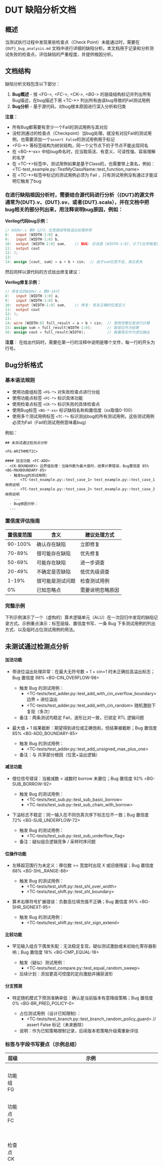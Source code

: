 # DUT 缺陷分析文档

## 概述

当测试执行过程中发现某些检查点（Check Point）未能通过时，需要在 `{DUT}_bug_analysis.md` 文档中进行详细的缺陷分析。本文档用于记录和分析测试失败的检查点，评估缺陷的严重程度，并提供根因分析。

## 文档结构

缺陷分析文档包含以下部分：
1. **Bug概述** - 按 <FG-*>, <FC-*>, <CK-*>, <BG-*> 的层级结构标记并列出所有Bug描述，在bug描述下用 <TC-*> 列出所有由该bug导致的Fail测试用例
2. **Bug分析** - 基于源代码，对bug根本原因进行深入分析和归类

**注意：**
- 所有Bug都需要有至少一个Fail的测试用例与其对应
- 没检测通过的检查点（Checkpoint）当bug处理，就没有对应Fail的测试用例，也需要添加一个`assert False`的测试用例用于标记
- <FG-*> 等标签结构为树状结构，同一个父节点下的子节点不能出现同名
- 在 <BG-*-xx> 中给bug命名时，应当取简洁、有意义、可读性强、容易理解的名字
- 在 <TC-*>标签中，测试用例如果是基于Class的，也需要带上类名，例如： <TC-test_example.py::TestMyClassName::test_function_name>
- 在 <TC-*>标签中标记的测试用例必须为 Fail ，只有测试用例没有通过才能证明它触发了bug


### 在进行缺陷根因分析时，需要结合源代码进行分析（{DUT}的源文件通常为{DUT}.v、{DUT}.sv、或者{DUT}.scala），并在文档中把bug相关的部分列出来，用注释说明bug原因，例如：

**Verilog代码bug示例：**
```verilog
// Adder.v 第8-12行，位宽错误导致溢出处理异常
8:   input [WIDTH-1:0] a,
9:   input [WIDTH-1:0] b, 
10:  output [WIDTH-2:0] sum,    // BUG: 应该是 [WIDTH-1:0]，少了1位导致高位截断
11:  output cout
12: );
13: 
14: assign {cout, sum} = a + b + cin;  // 由于sum位宽不足，高位丢失
```

然后同样以源代码的方式给出修复建议：

**Verilog修复示例：**
```verilog
// 修复后的Adder.v 第8-16行
8:   input [WIDTH-1:0] a,
9:   input [WIDTH-1:0] b, 
10:  output [WIDTH-1:0] sum,    // 修复: 恢复正确的位宽定义
11:  output cout
12: );
13: 
14: wire [WIDTH:0] full_result = a + b + cin;  // 使用完整位宽进行计算
15: assign sum = full_result[WIDTH-1:0];       // 取低位作为结果
16: assign cout = full_result[WIDTH];          // 取最高位作为进位输出
```

**注意**： 在给出代码时，需要在第一行的注释中说明是哪个文件，每一行的开头为行号。

## Bug分析格式

### 基本语法规则

- 使用功能组标签 `<FG-*>` 对失败检查点进行分组
- 使用功能点标签 `<FC-*>` 标识具体功能
- 使用检查点标签 `<CK-*>` 标识失败的具体检查点
- 使用Bug标签 `<BG-*-xx>` 标识缺陷名称和置信度（xx取值0-100）
- 使用多个测试用例标签 `<TC-*>` 标识测出bug的所有测试用例，这些测试用例必须为Fail（Fail的测试用例意味着bug）

例如：

```
## 未测试通过检测点分析

<FG-ARITHMETIC>

#### 加法功能 <FC-ADD>
- <CK-BOUNDARY> 边界值处理：当操作数为最大值时，结果计算错误，Bug置信度 85% <BG-MAXBOUNDARY-85>
  - 触发bug的测试用例:
    -  <TC-test_example.py::test_case_1> test_example.py::test_case_1 用例说明
    -  <TC-test_example.py::test_case_2> test_example.py::test_case_2 用例说明
    ...
  - Bug根因分析：
  ...
```

### 置信度评估指南

| 置信度范围 | 含义 | 建议处理方式 |
|-----------|------|-------------|
| 90-100% | 确认存在缺陷 | 立即修复 |
| 70-89% | 很可能存在缺陷 | 优先修复 |
| 50-69% | 可能存在缺陷 | 进一步调查 |
| 20-49% | 不确定是否缺陷 | 低优先级调查 |
| 1-19% | 很可能是测试问题 | 检查测试用例 |
| 0% | 已知忽略点 | 需要说明忽略原因 |

### 完整示例

下列示例演示了一个（虚构的）算术逻辑单元（ALU）在一次回归中发现的缺陷记录方式。示例重点演示：标签层级、置信度书写、一条 Bug 下多测试用例的列出方式、以及临时占位测试用例的用法。

## 未测试通过检测点分析

<FG-ARITHMETIC>

#### 加法功能 <FC-ADD>
- <CK-CIN-OVERFLOW> 带进位溢出处理异常：在最大无符号数 + 1 + cin=1 时未正确拉高溢出标志；Bug 置信度 98% <BG-CIN_OVERFLOW-98>
  - 触发 Bug 的测试用例：
    - <TC-tests/test_adder.py::test_add_with_cin_overflow_boundary> 边界 + 进位溢出
    - <TC-tests/test_adder.py::test_add_with_cin_random> 随机激励下复现（多次）
  - 备注：两条测试均稳定 Fail，波形比对一致，已锁定 RTL 逻辑问题

- <CK-BOUNDARY> 最大值 + 1 结果截断：期望得到进位或正确饱和，但结果被截断；Bug 置信度 85% <BG-ADD_BOUNDARY-85>
  - 触发 Bug 的测试用例：
    - <TC-tests/test_adder.py::test_add_unsigned_max_plus_one>
  - 备注：与 <CK-CIN-OVERFLOW> 共享部分根因（位宽+溢出逻辑）

#### 减法功能 <FC-SUB>
- <CK-BORROW> 借位信号错误：当被减数 < 减数时 borrow 未置位；Bug 置信度 92% <BG-SUB_BORROW-92>
  - 触发 Bug 的测试用例：
    - <TC-tests/test_sub.py::test_sub_basic_borrow>
    - <TC-tests/test_sub.py::test_sub_chain_with_borrow>

- <CK-UNDERFLOW> 下溢标志不稳定：同一输入在不同仿真次序下标志位不一致；Bug 置信度 72% <BG-SUB_UNDERFLOW-72>
  - 触发 Bug 的测试用例：
    - <TC-tests/test_sub.py::test_sub_underflow_flag>
  - 备注：疑似组合逻辑竞争 / 采样时序问题

<FG-LOGIC>

#### 位操作功能 <FC-BITOP>
- <CK-SHL> 左移超范围行为未定义：移位数 >= 宽度时出现 X 或旧值残留；Bug 置信度 88% <BG-SHL_RANGE-88>
  - 触发 Bug 的测试用例：
    - <TC-tests/test_shift.py::test_shl_over_width>
    - <TC-tests/test_shift.py::test_shl_boundary>

- <CK-SHR> 算术右移符号扩展错误：负数高位填充值不正确；Bug 置信度 95% <BG-SHR_SIGNEXT-95>
  - 触发 Bug 的测试用例：
    - <TC-tests/test_shift.py::test_shr_sign_extend>

#### 比较功能 <FC-COMPARE>
- <CK-EQUAL> 罕见输入组合下偶发失配：无法稳定复现，疑似测试激励或未初始化寄存器影响；Bug 置信度 18% <BG-CMP_EQUAL-18>
  - 触发（疑似）测试用例：
    - <TC-tests/test_compare.py::test_equal_random_sweep>
  - 后续计划：添加更高可控度的定向激励并捕获波形

<FG-CONTROL>

#### 分支预测 <FC-BRANCH>
- <CK-MISPREDICT> 特定随机模式下预测准确率低：确认是当前版本有意降级策略；Bug 置信度 0% <BG-BR_PRED_POLICY-0>
  - 占位测试用例（设计已知限制）：
    - <TC-tests/test_branch.py::test_branch_random_policy_guard>  // assert False 标记（未来删除）
  - 说明：作为已知策略限制记录，后续版本若策略升级需重新评估


### 标签与字段书写要点（示例总结）

| 层级 | 示例 | 说明 |
|------|------|------|
| 功能组 FG | <FG-ARITHMETIC> | 顶层功能域，全部大写 |
| 功能点 FC | <FC-ADD> | 具体子功能 |
| 检查点 CK | <CK-CIN-OVERFLOW> | 单一可验证点，短横线分隔 |
| 缺陷 BUG | <BG-CIN_OVERFLOW-98> | 后缀数字=置信度（0-100） |
| 测试用例 TC | <TC-tests/test_adder.py::test_add_with_cin_overflow_boundary> | 路径+函数全称 |

补充规范：
1. 一个 <CK-*> 允许关联多个 <BG-*>
2. 若一个 Bug 影响多个检查点，需在`根因分析`部分统一列出受影响集合
3. 临时占位测试需带有清晰注释，避免长期遗留

## 缺陷根因分析

根因分析部分不使用标签，直接使用路径格式（如 `FG-ARITHMETIC/FC-ADD/CK-CIN-OVERFLOW`）来引用失败的检查点和BUG，不能有`<`或者`>`出现。

### 分析框架

每个缺陷分析应包含：
1. **缺陷描述** - 简明扼要描述问题现象
2. **影响范围** - 列出受影响的检查点 / 关联 Bug 标签
3. **根本原因** - 分析问题的根本原因（需要基于源代码）
4. **修复建议** - 提供具体的修复方案（可附代码差异、伪代码）
5. **验证方法** - 说明如何验证修复效果（新增/复用哪些测试、波形关键观察点）

### 根因分析示例

#### 1. 进位处理缺陷

**缺陷描述：** 加法器在处理带进位输入的溢出场景时，未能正确设置溢出标志位。

**影响范围：**
- FG-ARITHMETIC/FC-ADD/CK-CIN-OVERFLOW （BG-CIN_OVERFLOW-98）
- FG-ARITHMETIC/FC-ADD/CK-BOUNDARY （BG-ADD_BOUNDARY-85）

**根本原因：** 
在RTL设计中，溢出检测逻辑只考虑了两个操作数的加法结果，忽略了进位输入对溢出判断的影响。具体来说，当 `(a + b + cin) > MAX_VALUE` 时，应该设置溢出标志，但当前实现只检查了 `(a + b) > MAX_VALUE`。

**具体代码缺陷：**
```verilog
// Adder.v 第25-30行，溢出检测逻辑错误
25: wire [WIDTH-1:0] sum_temp;
26: wire carry_temp;
27: 
28: assign {carry_temp, sum_temp} = a + b;          // BUG: 未考虑cin
29: assign {cout, sum} = {carry_temp, sum_temp} + cin;
30: assign overflow = carry_temp;                   // BUG: 溢出判断错误
```

**修复建议：**
```verilog
// 正确的实现
wire [WIDTH:0] full_sum = a + b + cin;
assign {cout, sum} = full_sum[WIDTH:0];
assign overflow = full_sum[WIDTH];                  // 正确的溢出检测
```

**验证方法：** 重新执行涉及 CK-CIN-OVERFLOW 的两个测试用例，并添加定向向量：`a = MAX`, `b = 1`, `cin = 1`；波形中重点确认：进位链、sum 高位、overflow 标志；修复后应全部 Pass。

#### 2. 移位操作缺陷

**缺陷描述：** 左移和右移操作在移位位数等于或超过数据位宽时行为不符合预期。

**影响范围：**
- FG-LOGIC/FC-BITOP/CK-SHL （BG-SHL_RANGE-88）
- FG-LOGIC/FC-BITOP/CK-SHR （BG-SHR_SIGNEXT-95）

**根本原因：**
设计中未对移位位数进行有效性检查，当移位位数 >= 数据位宽时，应该有明确的行为定义（如清零或保持原值），但当前实现产生了不确定的结果。

**具体代码缺陷：**
```systemverilog
// Shifter.sv 第67-75行，移位范围检查缺失
67: always_comb begin
68:   case (operation)
69:     SHL: result = data << shift_amount;         // BUG: 未检查shift_amount范围
70:     SHR: result = data >> shift_amount;         // BUG: 可能产生不确定结果
71:     ASR: result = $signed(data) >>> shift_amount; // BUG: 同样的问题
72:   endcase
73: end
```

**修复建议：**
```systemverilog
// 添加移位位数检查
localparam int MAX_SHIFT = $clog2(WIDTH);
wire shift_valid = shift_amount < MAX_SHIFT;

always_comb begin
  case (operation)
    SHL: result = shift_valid ? (data << shift_amount) : '0;
    SHR: result = shift_valid ? (data >> shift_amount) : '0;
    ASR: result = shift_valid ? ($signed(data) >>> shift_amount) : {WIDTH{data[WIDTH-1]}};
  endcase
end
```

**验证方法：** 使用边界移位位数（31, 32, 33 对于32位数据）进行测试，确认结果的一致性。

#### 3. 状态机转换错误

**缺陷描述：** 缓存控制器在同时收到读写请求时进入了错误状态，导致后续操作异常。

**影响范围：**
- FG-CONTROL/FC-CACHE/CK-CONFLICT
- FG-CONTROL/FC-CACHE/CK-STATE-TRANS

**根本原因：**
状态机设计时未考虑读写冲突的异常情况处理，当同时收到读写请求时，应该拒绝操作并返回错误状态，但当前实现选择了其中一个操作继续执行。

**具体代码缺陷：**
```systemverilog
// CacheController.sv 第112-125行，状态转换逻辑错误
112: IDLE: begin
113:   if (read_req && !write_req) begin
114:     current_state <= READ_STATE;
115:   end else if (!read_req && write_req) begin
116:     current_state <= WRITE_STATE;
117:   end else if (read_req && write_req) begin    // BUG: 冲突处理错误
118:     current_state <= READ_STATE;              // 应该进入ERROR_STATE
119:     read_ack <= 1'b1;                         // BUG: 错误地确认读操作
120:   end
121: end
```

**修复建议：**
```systemverilog
// 正确的冲突处理
IDLE: begin
  if (read_req && write_req) begin
    current_state <= ERROR_STATE;
    error_code <= ERR_CONFLICT;
  end else if (read_req) begin
    current_state <= READ_STATE;
  end else if (write_req) begin
    current_state <= WRITE_STATE;
  end
end
```

**验证方法：** 构造同时发起读写请求的测试场景，验证错误状态和错误码的正确设置。

#### 4. Chisel 流水线缺陷

**缺陷描述：** ALU流水线在处理数据冒险时出现计算错误，特别是连续相关操作时。

**影响范围：**
- FG-PIPELINE/FC-HAZARD/CK-DATA-HAZARD
- FG-PIPELINE/FC-FORWARD/CK-BYPASS

**根本原因：**
流水线前递逻辑实现不完整，未正确处理写后读（RAW）数据冒险，导致使用了过期的寄存器值。

**具体代码缺陷：**
```scala
// Pipeline.scala 第156-168行，前递逻辑不完整
156: // EX阶段
157: val ex_result = Wire(UInt(32.W))
158: val ex_alu_op = Wire(UInt(4.W))
159: 
160: when(id_ex_reg.valid) {
161:   val operand_a = Mux(forward_a === 0.U, 
162:                       rf.read_data1,           // BUG: 可能是过期数据
163:                       ex_wb_result)            // 只考虑了EX->EX前递
164:   val operand_b = Mux(forward_b === 0.U,
165:                       rf.read_data2,           // BUG: 同样的问题
166:                       ex_wb_result)            // 缺少MEM->EX前递
167:   ex_result := alu.compute(operand_a, operand_b, ex_alu_op)
168: }
```

**修复建议：**
```scala
// 完整的前递逻辑
val operand_a = MuxCase(rf.read_data1, Seq(
  (forward_a === 1.U) -> mem_wb_result,    // MEM->EX前递
  (forward_a === 2.U) -> ex_wb_result      // EX->EX前递
))
val operand_b = MuxCase(rf.read_data2, Seq(
  (forward_b === 1.U) -> mem_wb_result,    // MEM->EX前递  
  (forward_b === 2.U) -> ex_wb_result      // EX->EX前递
))
```

**验证方法：** 编写连续相关指令的测试序列，验证数据前递的正确性和计算结果的准确性。

#### 5. 未知缺陷待调查

**缺陷描述：** 某些检查点失败但暂时无法确定根本原因。

**影响范围：**
- FG-LOGIC/FC-COMPARE/CK-EQUAL （BG-CMP_EQUAL-18）

**当前状态：** 正在调查中，需要更详细的仿真分析和波形查看。

**下一步行动：**
1. 收集更多失败案例的输入数据
2. 进行详细的时序仿真分析
3. 检查相关的组合逻辑实现
4. 与设计团队进行技术讨论

## 质量保证要求

### 强制要求

1. **完整性检查**：每个Bug都必须有对应的标签 `BG-*-xx` 标签
2. **置信度评估**：置信度必须基于客观分析，不能随意设定
3. **根因分析**：高置信度（>70%）的缺陷必须提供详细的根因分析
4. **修复跟踪**：每个缺陷都应有对应的修复计划和验证方法

### 文档维护

- 缺陷修复后及时更新文档状态
- 保留历史记录以供后续分析参考
- 定期回顾分析质量，持续改进分析方法

-----

**重要提示：** 
- 在文本中引用标签时，为防止被解析导致错误，需要去掉尖括号，例如`FG-CONTROL`、`CK-MISPREDICT`、`BG-*-xx`等
- Bug 对应的测试用例应该 Fail，功能正常的检查点对应的测试用例应该 Pass；若出现`全部测试用例 Fail`，应优先排查：测试基线 / 复位时序 / 公共依赖环境。
- 当一个测试用例覆盖多个测试点时，如可行，应拆分为多个细粒度用例，使定位和覆盖统计更清晰。
- 标签`BG-*-xx`中xx为0时，表示该标签用于为占位，其后续的测试用例标签`TC-*`可以为Pass或者Fail，如果不为零，这些测试用例必须为Fail。
- 当Check Point为Fail且并没有对应的Fail测试用例说明其是否有bug时，需要用标签`BG-*-0`进行标记，在后续验证中需要再次对Bug置信度为0的标记进行深入分析。
